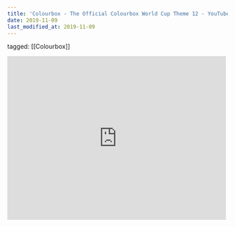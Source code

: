 ```yaml
---
title: 'Colourbox - The Official Colourbox World Cup Theme 12 - YouTube'
date: 2019-11-09
last_modified_at: 2019-11-09
---
```

tagged: [[Colourbox]]
<iframe allow="accelerometer; autoplay; clipboard-write; encrypted-media; gyroscope; picture-in-picture" allowfullscreen="" frameborder="0" height="375" id="youtube_iframe" src="https://www.youtube.com/embed/Dp8dMveAYZc?feature=oembed&amp;enablejsapi=1&amp;origin=https://safe.txmblr.com&amp;wmode=opaque" width="500"></iframe>